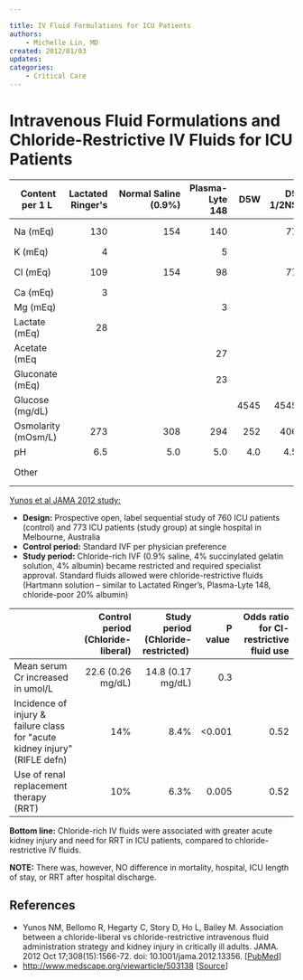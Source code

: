 ```yaml
---

title: IV Fluid Formulations for ICU Patients
authors:
    - Michelle Lin, MD
created: 2012/01/03
updates:
categories:
    - Critical Care
---
```


# Intravenous Fluid Formulations and Chloride-Restrictive IV Fluids for ICU Patients

|  Content per 1 L    | Lactated Ringer's |  Normal Saline (0.9%) | Plasma-Lyte 148 |  D5W | D5 1/2NS |     5% albumin |
| ------------------- | ----------------: | --------------------: | --------------: | ---: | -------: | -------------: |
| Na (mEq)            |               130 |                   154 |             140 |      |       77 |        130-160 |
| K (mEq)             |                 4 |                       |               5 |      |          |         &lt; 1 |
| Cl (mEq)            |               109 |                   154 |              98 |      |       77 |        130-160 |
| Ca (mEq)            |                 3 |                       |                 |      |          |                |
| Mg (mEq)            |                   |                       |               3 |      |          |                |
| Lactate (mEq)       |                28 |                       |                 |      |          |                |
| Acetate (mEq        |                   |                       |              27 |      |          |                |
| Gluconate (mEq)     |                   |                       |              23 |      |          |                |
| Glucose (mg/dL)     |                   |                       |                 | 4545 |     4545 |                |
| Osmolarity (mOsm/L) |               273 |                   308 |             294 |  252 |      406 |            309 |
| pH                  |               6.5 |                   5.0 |             5.0 |  4.0 |      4.5 |        6.4-7.4 |
| Other               |                   |                       |                 |      |          | 50 g/L albumin |

[Yunos et al JAMA 2012 study:](https://www.ncbi.nlm.nih.gov/pubmed/?term=23073953)

- **Design:** Prospective open, label sequential study of 760 ICU patients (control) and 773 ICU patients (study group) at single hospital in Melbourne, Australia
- **Control period:** Standard IVF per physician preference
- **Study period:** Chloride-rich IVF (0.9% saline, 4% succinylated gelatin solution, 4% albumin) became restricted and required specialist approval. Standard fluids allowed were chloride-restrictive fluids (Hartmann solution – similar to Lactated Ringer’s, Plasma-Lyte 148, chloride-poor 20% albumin)

|                                                                            |  Control period (Chloride-liberal) | Study period (Chloride-restricted)  |  P value  | Odds ratio for Cl-restrictive  fluid use |
| -------------------------------------------------------------------------- | ---------------------------------: | ----------------------------------: | --------: | ---------------------------------------: |
| Mean serum Cr increased in umol/L                                          |                  22.6 (0.26 mg/dL) |                   14.8 (0.17 mg/dL) |       0.3 |                                          |
| Incidence of injury & failure class for "acute kidney injury" (RIFLE defn) |                                14% |                                8.4% | &lt;0.001 |                                     0.52 |
| Use of renal replacement therapy (RRT)                                     |                                10% |                                6.3% |     0.005 |                                     0.52 |

**Bottom line:** Chloride-rich IV fluids were associated with greater acute kidney injury and need for RRT in ICU patients, compared to chloride-restrictive IV fluids. 

**NOTE:** There was, however, NO difference in mortality, hospital, ICU length of stay, or RRT after hospital discharge.

## References

- Yunos NM, Bellomo R, Hegarty C, Story D, Ho L, Bailey M. Association between a chloride-liberal vs chloride-restrictive intravenous fluid administration strategy and kidney injury in critically ill adults. JAMA. 2012 Oct 17;308(15):1566-72. doi: 10.1001/jama.2012.13356. [[PubMed](https://www.ncbi.nlm.nih.gov/pubmed/?term=23073953)]
- http://www.medscape.org/viewarticle/503138 [[Source](http://www.medscape.org/viewarticle/503138%20)]
